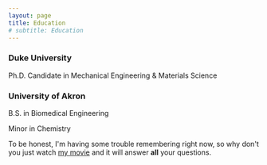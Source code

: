 ```yaml
---
layout: page
title: Education
# subtitle: Education
---
```



### Duke University

Ph.D. Candidate in Mechanical Engineering & Materials Science

### University of Akron

B.S. in Biomedical Engineering

Minor in Chemistry




To be honest, I'm having some trouble remembering right now, so why don't you just watch [my movie](https://en.wikipedia.org/wiki/The_Princess_Bride_%28film%29) and it will answer **all** your questions.

